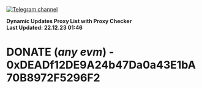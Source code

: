 [![Telegram channel](https://img.shields.io/endpoint?url=https://runkit.io/damiankrawczyk/telegram-badge/branches/master?url=https://t.me/n4z4v0d)](https://t.me/n4z4v0d) 

**Dynamic Updates Proxy List with Proxy Checker**  
**Last Updated: 22.12.23 01:46**

# DONATE (_any evm_) - 0xDEADf12DE9A24b47Da0a43E1bA70B8972F5296F2
